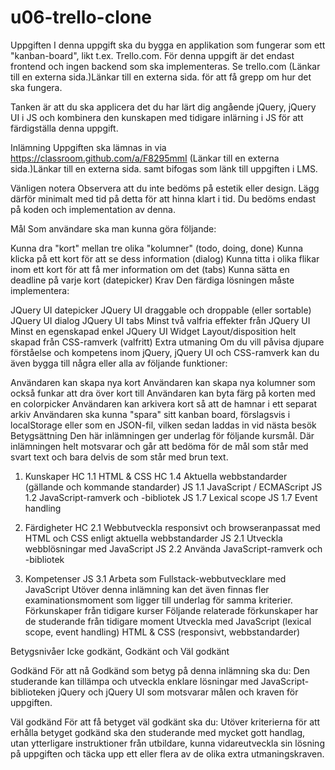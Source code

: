 # u06-trello-clone

Uppgiften
I denna uppgift ska du bygga en applikation som fungerar som ett "kanban-board", likt t.ex. Trello.com. För denna uppgift är det endast frontend och ingen backend som ska implementeras.
Se trello.com (Länkar till en externa sida.)Länkar till en externa sida. för att få grepp om hur det ska fungera.

Tanken är att du ska applicera det du har lärt dig angående jQuery, jQuery UI i JS och kombinera den kunskapen med tidigare inlärning i JS för att färdigställa denna uppgift.

Inlämning
Uppgiften ska lämnas in via https://classroom.github.com/a/F8295mmI (Länkar till en externa sida.)Länkar till en externa sida. samt bifogas som länk till uppgiften i LMS.

Vänligen notera
Observera att du inte bedöms på estetik eller design. Lägg därför minimalt med tid på detta för att hinna klart i tid. Du bedöms endast på koden och implementation av denna.

Mål
Som användare ska man kunna göra följande:

Kunna dra "kort" mellan tre olika "kolumner" (todo, doing, done)
Kunna klicka på ett kort för att se dess information (dialog)
Kunna titta i olika flikar inom ett kort för att få mer information om det (tabs)
Kunna sätta en deadline på varje kort (datepicker)
Krav
Den färdiga lösningen måste implementera:

JQuery UI datepicker
JQuery UI draggable och droppable (eller sortable)
JQuery UI dialog
JQuery UI tabs
Minst två valfria effekter från JQuery UI
Minst en egenskapad enkel JQuery UI Widget
Layout/disposition helt skapad från CSS-ramverk (valfritt)
Extra utmaning
Om du vill påvisa djupare förståelse och kompetens inom jQuery, jQuery UI och CSS-ramverk kan du även bygga till några eller alla av följande funktioner:

Användaren kan skapa nya kort
Användaren kan skapa nya kolumner som också funkar att dra över kort till
Användaren kan byta färg på korten med en colorpicker
Användaren kan arkivera kort så att de hamnar i ett separat arkiv
Användaren ska kunna "spara" sitt kanban board, förslagsvis i localStorage eller som en JSON-fil, vilken sedan laddas in vid nästa besök
Betygsättning
Den här inlämningen ger underlag för följande kursmål. Där inlämningen helt motsvarar och går att bedöma för de mål som står med svart text och bara delvis de som står med brun text.

1. Kunskaper
   HC 1.1 HTML & CSS
   HC 1.4 Aktuella webbstandarder (gällande och kommande standarder)
   JS 1.1 JavaScript / ECMAScript
   JS 1.2 JavaScript-ramverk och -bibliotek
   JS 1.7 Lexical scope
   JS 1.7 Event handling

2. Färdigheter
   HC 2.1 Webbutveckla responsivt och browseranpassat med HTML och CSS enligt aktuella webbstandarder
   JS 2.1 Utveckla webblösningar med JavaScript
   JS 2.2 Använda JavaScript-ramverk och -bibliotek
3. Kompetenser
   JS 3.1 Arbeta som Fullstack-webbutvecklare med JavaScript
   Utöver denna inlämning kan det även finnas fler examinationsmoment som ligger till underlag för samma kriterier.
   Förkunskaper från tidigare kurser
   Följande relaterade förkunskaper har de studerande från tidigare moment
   Utveckla med JavaScript (lexical scope, event handling)
   HTML & CSS (responsivt, webbstandarder)

Betygsnivåer
Icke godkänt, Godkänt och Väl godkänt

Godkänd
För att nå Godkänd som betyg på denna inlämning ska du:
Den studerande kan tillämpa och utveckla enklare lösningar med JavaScript-biblioteken jQuery och jQuery UI som motsvarar målen och kraven för uppgiften.

Väl godkänd
För att få betyget väl godkänt ska du:
Utöver kriterierna för att erhålla betyget godkänd ska den studerande med mycket gott handlag, utan ytterligare instruktioner från utbildare, kunna vidareutveckla sin lösning på uppgiften och täcka upp ett eller flera av de olika extra utmaningskraven.
